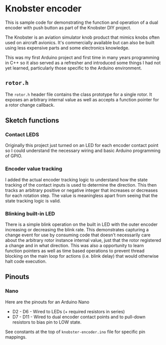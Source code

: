 # Knobster encoder

This is sample code for demonstrating the function and operation of a dual encoder with push button as part of the Knobster DIY project.

The Knobster is an aviation simulator knob product that mimics knobs often used on aircraft avionics. 
It's commercially available but can also be built using less expensive parts and some electronics knowledge.

This was my first Arduino project and first time in many years programming in C++ so it also served as a refresher and introduced some things I had not yet learned, particularly those specific to the Arduino environment.

## `rotor.h`
The `rotor.h` header file contains the class prototype for a single rotor. It exposes an arbitrary internal value as well as accepts a function pointer for a rotor change callback.

## Sketch functions

### Contact LEDS
Originally this project just turned on an LED for each encoder contact point so I could understand the necessary wiring and basic Arduino programming of GPIO.

### Encoder value tracking
I added the actual encoder tracking logic to understand how the state tracking of the contact inputs is used to determine the direction. This then tracks an arbitrary positive or negative integer that increases or decreases for each rotation step. The value is meaningless apart from seeing that the state tracking logic is valid.

### Blinking built-in LED
There is a simple blink operation on the built in LED with the outer encoder increasing or decreasing the blink rate.
This demonstrates capturing a change event for use by consuming code that doesn't necessarily care about the arbitrary rotor instance internal value, just that the rotor registered a change and in what direction. This was also a opportunity to learn function pointers as well as time based operations to prevent thread blocking on the main loop for actions (i.e. blink delay) that would otherwise halt code execution.

## Pinouts

### Nano
Here are the pinouts for an Arduino Nano

* D2 - D6 - Wired to LEDs (+ required resistors in series)
* D7 - D11 - Wired to dual encoder contact points and to pull-down resistors to bias pin to LOW state.

See constants at the top of `knobster-encoder.ino` file for specific pin mappings.